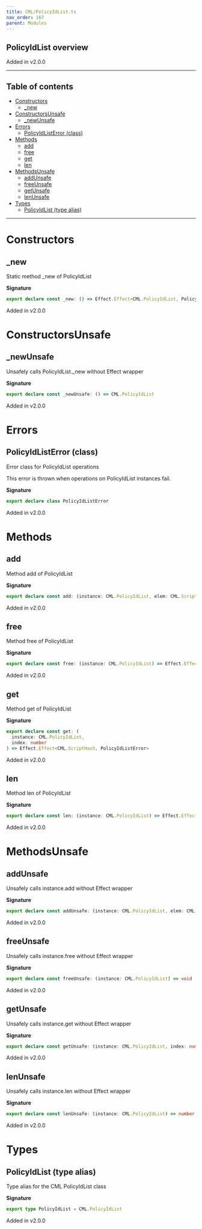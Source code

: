 ```yaml
---
title: CML/PolicyIdList.ts
nav_order: 167
parent: Modules
---
```


## PolicyIdList overview

Added in v2.0.0

---

<h2 class="text-delta">Table of contents</h2>

- [Constructors](#constructors)
  - [\_new](#_new)
- [ConstructorsUnsafe](#constructorsunsafe)
  - [\_newUnsafe](#_newunsafe)
- [Errors](#errors)
  - [PolicyIdListError (class)](#policyidlisterror-class)
- [Methods](#methods)
  - [add](#add)
  - [free](#free)
  - [get](#get)
  - [len](#len)
- [MethodsUnsafe](#methodsunsafe)
  - [addUnsafe](#addunsafe)
  - [freeUnsafe](#freeunsafe)
  - [getUnsafe](#getunsafe)
  - [lenUnsafe](#lenunsafe)
- [Types](#types)
  - [PolicyIdList (type alias)](#policyidlist-type-alias)

---

# Constructors

## \_new

Static method \_new of PolicyIdList

**Signature**

```ts
export declare const _new: () => Effect.Effect<CML.PolicyIdList, PolicyIdListError>
```

Added in v2.0.0

# ConstructorsUnsafe

## \_newUnsafe

Unsafely calls PolicyIdList.\_new without Effect wrapper

**Signature**

```ts
export declare const _newUnsafe: () => CML.PolicyIdList
```

Added in v2.0.0

# Errors

## PolicyIdListError (class)

Error class for PolicyIdList operations

This error is thrown when operations on PolicyIdList instances fail.

**Signature**

```ts
export declare class PolicyIdListError
```

Added in v2.0.0

# Methods

## add

Method add of PolicyIdList

**Signature**

```ts
export declare const add: (instance: CML.PolicyIdList, elem: CML.ScriptHash) => Effect.Effect<void, PolicyIdListError>
```

Added in v2.0.0

## free

Method free of PolicyIdList

**Signature**

```ts
export declare const free: (instance: CML.PolicyIdList) => Effect.Effect<void, PolicyIdListError>
```

Added in v2.0.0

## get

Method get of PolicyIdList

**Signature**

```ts
export declare const get: (
  instance: CML.PolicyIdList,
  index: number
) => Effect.Effect<CML.ScriptHash, PolicyIdListError>
```

Added in v2.0.0

## len

Method len of PolicyIdList

**Signature**

```ts
export declare const len: (instance: CML.PolicyIdList) => Effect.Effect<number, PolicyIdListError>
```

Added in v2.0.0

# MethodsUnsafe

## addUnsafe

Unsafely calls instance.add without Effect wrapper

**Signature**

```ts
export declare const addUnsafe: (instance: CML.PolicyIdList, elem: CML.ScriptHash) => void
```

Added in v2.0.0

## freeUnsafe

Unsafely calls instance.free without Effect wrapper

**Signature**

```ts
export declare const freeUnsafe: (instance: CML.PolicyIdList) => void
```

Added in v2.0.0

## getUnsafe

Unsafely calls instance.get without Effect wrapper

**Signature**

```ts
export declare const getUnsafe: (instance: CML.PolicyIdList, index: number) => CML.ScriptHash
```

Added in v2.0.0

## lenUnsafe

Unsafely calls instance.len without Effect wrapper

**Signature**

```ts
export declare const lenUnsafe: (instance: CML.PolicyIdList) => number
```

Added in v2.0.0

# Types

## PolicyIdList (type alias)

Type alias for the CML PolicyIdList class

**Signature**

```ts
export type PolicyIdList = CML.PolicyIdList
```

Added in v2.0.0
